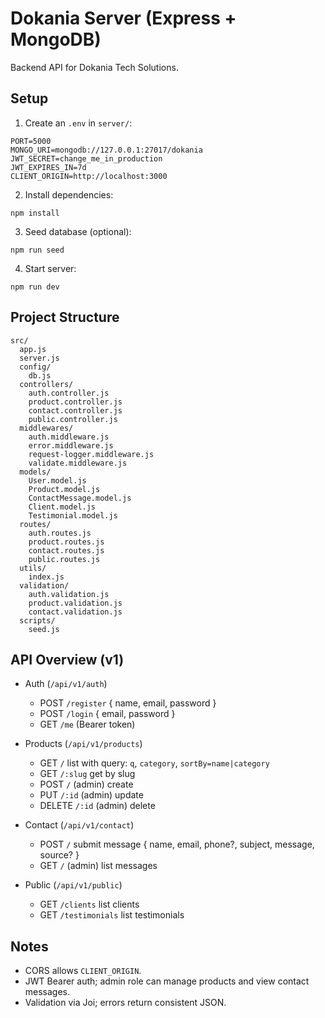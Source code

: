 Dokania Server (Express + MongoDB)
==================================

Backend API for Dokania Tech Solutions.

Setup
-----

1. Create an `.env` in `server/`:

```
PORT=5000
MONGO_URI=mongodb://127.0.0.1:27017/dokania
JWT_SECRET=change_me_in_production
JWT_EXPIRES_IN=7d
CLIENT_ORIGIN=http://localhost:3000
```

2. Install dependencies:

```
npm install
```

3. Seed database (optional):

```
npm run seed
```

4. Start server:

```
npm run dev
```

Project Structure
-----------------

```
src/
  app.js
  server.js
  config/
    db.js
  controllers/
    auth.controller.js
    product.controller.js
    contact.controller.js
    public.controller.js
  middlewares/
    auth.middleware.js
    error.middleware.js
    request-logger.middleware.js
    validate.middleware.js
  models/
    User.model.js
    Product.model.js
    ContactMessage.model.js
    Client.model.js
    Testimonial.model.js
  routes/
    auth.routes.js
    product.routes.js
    contact.routes.js
    public.routes.js
  utils/
    index.js
  validation/
    auth.validation.js
    product.validation.js
    contact.validation.js
  scripts/
    seed.js
```

API Overview (v1)
-----------------

- Auth (`/api/v1/auth`)
  - POST `/register` { name, email, password }
  - POST `/login` { email, password }
  - GET `/me` (Bearer token)

- Products (`/api/v1/products`)
  - GET `/` list with query: `q`, `category`, `sortBy=name|category`
  - GET `/:slug` get by slug
  - POST `/` (admin) create
  - PUT `/:id` (admin) update
  - DELETE `/:id` (admin) delete

- Contact (`/api/v1/contact`)
  - POST `/` submit message { name, email, phone?, subject, message, source? }
  - GET `/` (admin) list messages

- Public (`/api/v1/public`)
  - GET `/clients` list clients
  - GET `/testimonials` list testimonials

Notes
-----
- CORS allows `CLIENT_ORIGIN`.
- JWT Bearer auth; admin role can manage products and view contact messages.
- Validation via Joi; errors return consistent JSON.


